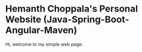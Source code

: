 # Hemanth Choppala's Personal Website (Java-Spring-Boot-Angular-Maven)

Hi, welcome to my simple web page.
